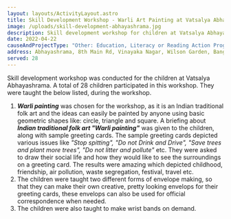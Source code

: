```yaml
---
layout: layouts/ActivityLayout.astro
title: Skill Development Workshop - Warli Art Painting at Vatsalya Abhayashrama
image: /uploads/skill-development-abhayashrama.jpg
description: Skill development workshop for children at Vatsalya Abhayashrama
date: 2022-04-22
causeAndProjectType: "Other: Education, Literacy or Reading Action Program"
address: Abhayashrama, 8th Main Rd, Vinayaka Nagar, Wilson Garden, Bangalore - 560027
served: 28
---
```

Skill development workshop was conducted for the children at Vatsalya Abhayashrama. A total of 28 children participated in this workshop. They were taught the below listed, during the workshop.

1. ***Warli painting*** was chosen for the workshop, as it is an Indian traditional folk art and the ideas can easily be painted by anyone using basic geometric shapes like: circle, triangle and square. A briefing about ***Indian traditional folk art "Warli painting"*** was given to the children, along with sample greeting cards. The sample greeting cards depicted various issues like *"Stop spitting", "Do not Drink and Drive", "Save trees and plant more trees", "Do not litter and pollute"* etc. They were asked to draw their social life and how they would like to see the surroundings on a greeting card. The results were amazing which depicted childhood, friendship, air pollution, waste segregation, festival, travel etc.
2. The children were taught two different forms of envelope making, so that they can make their own creative, pretty looking envelops for their greeting cards, these envelops can also be used for official correspondence when needed.
3. The children were also taught to make wrist bands on demand.